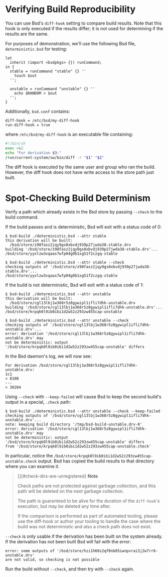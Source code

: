 # Verifying Build Reproducibility

You can use Bsd's `diff-hook` setting to compare build results. Note
that this hook is only executed if the results differ; it is not used
for determining if the results are the same.

For purposes of demonstration, we'll use the following Bsd file,
`deterministic.bsd` for testing:

```bsd
let
  inherit (import <bsdpkgs> {}) runCommand;
in {
  stable = runCommand "stable" {} ''
    touch $out
  '';

  unstable = runCommand "unstable" {} ''
    echo $RANDOM > $out
  '';
}
```

Additionally, `bsd.conf` contains:

    diff-hook = /etc/bsd/my-diff-hook
    run-diff-hook = true

where `/etc/bsd/my-diff-hook` is an executable file containing:

```bash
#!/bin/sh
exec >&2
echo "For derivation $3:"
/run/current-system/sw/bin/diff -r "$1" "$2"
```

The diff hook is executed by the same user and group who ran the build.
However, the diff hook does not have write access to the store path just
built.

# Spot-Checking Build Determinism

Verify a path which already exists in the Bsd store by passing `--check`
to the build command.

If the build passes and is deterministic, Bsd will exit with a status
code of 0:

```console
$ bsd-build ./deterministic.bsd --attr stable
this derivation will be built:
  /bsd/store/z98fasz2jqy9gs0xbvdj939p27jwda38-stable.drv
building '/bsd/store/z98fasz2jqy9gs0xbvdj939p27jwda38-stable.drv'...
/bsd/store/yyxlzw3vqaas7wfp04g0b1xg51f2czgq-stable

$ bsd-build ./deterministic.bsd --attr stable --check
checking outputs of '/bsd/store/z98fasz2jqy9gs0xbvdj939p27jwda38-stable.drv'...
/bsd/store/yyxlzw3vqaas7wfp04g0b1xg51f2czgq-stable
```

If the build is not deterministic, Bsd will exit with a status code of
1:

```console
$ bsd-build ./deterministic.bsd --attr unstable
this derivation will be built:
  /bsd/store/cgl13lbj1w368r5z8gywipl1ifli7dhk-unstable.drv
building '/bsd/store/cgl13lbj1w368r5z8gywipl1ifli7dhk-unstable.drv'...
/bsd/store/krpqk0l9ib0ibi1d2w52z293zw455cap-unstable

$ bsd-build ./deterministic.bsd --attr unstable --check
checking outputs of '/bsd/store/cgl13lbj1w368r5z8gywipl1ifli7dhk-unstable.drv'...
error: derivation '/bsd/store/cgl13lbj1w368r5z8gywipl1ifli7dhk-unstable.drv' may
not be deterministic: output '/bsd/store/krpqk0l9ib0ibi1d2w52z293zw455cap-unstable' differs
```

In the Bsd daemon's log, we will now see:

```
For derivation /bsd/store/cgl13lbj1w368r5z8gywipl1ifli7dhk-unstable.drv:
1c1
< 8108
---
> 30204
```

Using `--check` with `--keep-failed` will cause Bsd to keep the second
build's output in a special, `.check` path:

```console
$ bsd-build ./deterministic.bsd --attr unstable --check --keep-failed
checking outputs of '/bsd/store/cgl13lbj1w368r5z8gywipl1ifli7dhk-unstable.drv'...
note: keeping build directory '/tmp/bsd-build-unstable.drv-0'
error: derivation '/bsd/store/cgl13lbj1w368r5z8gywipl1ifli7dhk-unstable.drv' may
not be deterministic: output '/bsd/store/krpqk0l9ib0ibi1d2w52z293zw455cap-unstable' differs
from '/bsd/store/krpqk0l9ib0ibi1d2w52z293zw455cap-unstable.check'
```

In particular, notice the
`/bsd/store/krpqk0l9ib0ibi1d2w52z293zw455cap-unstable.check` output. Bsd
has copied the build results to that directory where you can examine it.

> []{#check-dirs-are-unregistered} **Note**
> 
> Check paths are not protected against garbage collection, and this
> path will be deleted on the next garbage collection.
> 
> The path is guaranteed to be alive for the duration of
> the `diff-hook`'s execution, but may be deleted any time after.
> 
> If the comparison is performed as part of automated tooling, please
> use the diff-hook or author your tooling to handle the case where the
> build was not deterministic and also a check path does not exist.

`--check` is only usable if the derivation has been built on the system
already. If the derivation has not been built Bsd will fail with the
error:

    error: some outputs of '/bsd/store/hzi1h60z2qf0nb85iwnpvrai3j2w7rr6-unstable.drv' 
    are not valid, so checking is not possible

Run the build without `--check`, and then try with `--check` again.
